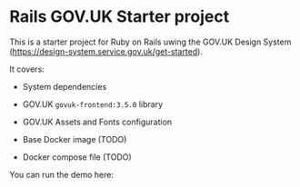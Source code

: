 # Rails GOV.UK Starter project

This is a starter project for Ruby on Rails uwing the GOV.UK Design System (https://design-system.service.gov.uk/get-started).

It covers:

* System dependencies

* GOV.UK `govuk-frontend:3.5.0` library

* GOV.UK Assets and Fonts configuration

* Base Docker image (TODO)

* Docker compose file (TODO)


You can run the demo here: 